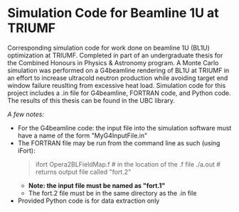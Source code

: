 # Simulation Code for Beamline 1U at TRIUMF
Corresponding simulation code for work done on beamline 1U (BL1U) optimization at TRIUMF. Completed in part of an undergraduate thesis for the Combined Honours in Physics &amp; Astronomy program. A Monte Carlo simulation was performed on a G4beamline rendering of BL1U at TRIUMF in an effort to increase ultracold neutron production while avoiding target end window failure reuslting from excessive heat load. Simulation code for this project includes a .in file for G4beamline, FORTRAN code, and Python code. The results of this thesis can be found in the UBC library.

*A few notes:*
- For the G4beamline code: the input file into the simulation software must have a name of the form "MyG4InputFile.in"
- The FORTRAN file may be run from the command line as such (using iFort):
  > ifort Opera2BLFieldMap.f  # in the location of the .f file 
  > ./a.out  # returns output file called "fort.2"
  - **Note: the input file must be named as "fort.1"**
  - The fort.2 file must be in the same directory as the .in file
- Provided Python code is for data extraction only
